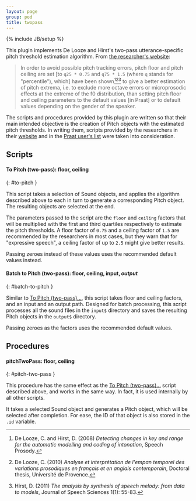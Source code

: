 ```yaml
---
layout: page
group: pod
title: twopass
---
```

{% include JB/setup %}

This plugin implements De Looze and Hirst's two-pass utterance-specific pitch
threshold estimation algorithm. From [the researcher's website][delooze]:

> In order to avoid possible pitch tracking errors, pitch floor and pitch
> ceiling are set [to `q25 * 0.75` and `q75 * 1.5` (where `q` stands for
> "percentile"), which] have been shown[^1][^2][^3] to give a better estimation
> of pitch extrema, i.e. to exclude more octave errors or microprosodic effects
> at the extreme of the f0 distribution, than setting pitch floor and ceiling
> parameters to the default values [in Praat] or to default values depending
> on the gender of the speaker.

[^1]: De Looze, C. and Hirst, D. (2008) _Detecting changes in key and range for the automatic modelling and coding of intonation_, Speech Prosody.
[^2]: De Looze, C. (2010) _Analyse et interprétation de l'empan temporel des variations prosodiques en français et en anglais contemporain_, Doctoral thesis, Université de Provence.
[^3]: Hirst, D. (2011) _The analysis by synthesis of speech melody: from data to models_, Journal of Speech Sciences 1(1): 55-83.

[delooze]: http://celinedelooze.com/Homepage/Resources.html

The scripts and procedures provided by this plugin are written so that their
main intended objective is the creation of Pitch objects with the estimated
pitch thresholds. In writing them, scripts provided by the researchers in their
[website][delooze] and in the [Praat user's list][praat list] were taken into
consideration.

[praat list]: http://uk.groups.yahoo.com/neo/groups/praat-users/conversations/topics/6199

## Scripts

#### To Pitch (two-pass): floor, ceiling
{: #to-pitch }

This script takes a selection of Sound objects, and applies the algorithm
described above to each in turn to generate a corresponding Pitch object. The
resulting objects are selected at the end.

The parameters passed to the script are the `floor` and `ceiling` factors that
will be multiplied with the first and third quartiles respectively to estimate
the pitch thresholds. A floor factor of `0.75` and a ceiling factor of `1.5` are
recommended by the researchers in most cases, but they warn that for "expressive
speech", a ceiling factor of up to `2.5` might give better results.

Passing zeroes instead of these values uses the recommended default values
instead.

#### Batch to Pitch (two-pass): floor, ceiling, input$, output$
{: #batch-to-pitch }

Similar to [To Pitch (two-pass)...](#to-pitch), this script takes floor and
ceiling factors, and an input and an output path. Designed for batch processing,
this script processes all the sound files in the `input$` directory and saves
the resulting Pitch objects in the `output$` directory.

Passing zeroes as the factors uses the recommended default values.

## Procedures

#### pitchTwoPass: floor, ceiling
{: #pitch-two-pass }

This procedure has the same effect as the [To Pitch (two-pass)...](#to-pitch)
script described above, and works in the same way. In fact, it is used
internally by all other scripts.

It takes a selected Sound object and generates a Pitch object, which will be
selected after completion. For ease, the ID of that object is also stored in the
`.id` variable.
